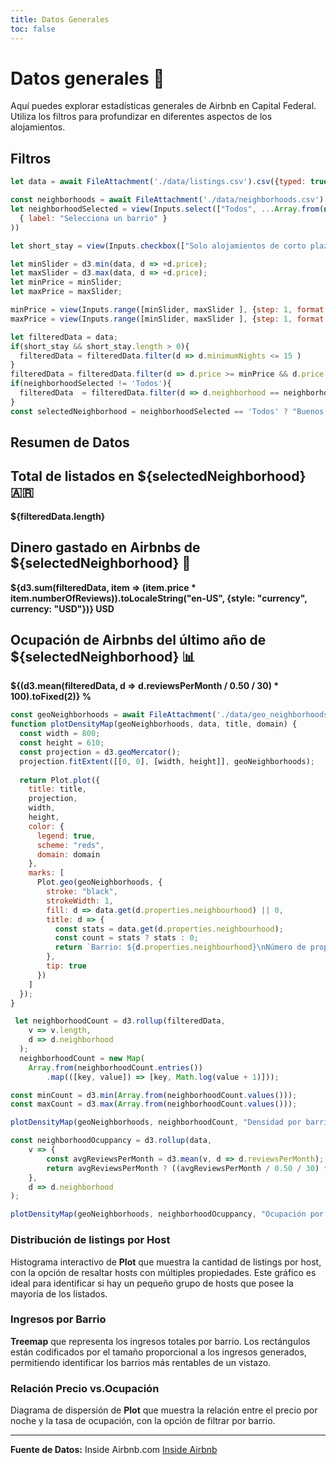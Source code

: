```yaml
---
title: Datos Generales
toc: false
---
```


# Datos generales 🚀

Aquí puedes explorar estadísticas generales de Airbnb en Capital Federal. Utiliza los filtros para profundizar en diferentes aspectos de los alojamientos.

## Filtros
```js
let data = await FileAttachment('./data/listings.csv').csv({typed: true});

```

```js
const neighborhoods = await FileAttachment('./data/neighborhoods.csv').csv({ typed: true })
let neighborhoodSelected = view(Inputs.select(["Todos", ...Array.from(new Set(neighborhoods.map(d => d.neighborhood).filter(Boolean)))],
  { label: "Selecciona un barrio" }
))
```
```js
let short_stay = view(Inputs.checkbox(["Solo alojamientos de corto plazo (menos de 15 días)"]));
```
```js
let minSlider = d3.min(data, d => +d.price);
let maxSlider = d3.max(data, d => +d.price);
let minPrice = minSlider;
let maxPrice = maxSlider;

minPrice = view(Inputs.range([minSlider, maxSlider ], {step: 1, format: x => x.toFixed(0), label: "Precio mínimo", value: minSlider}));
maxPrice = view(Inputs.range([minSlider, maxSlider ], {step: 1, format: x => x.toFixed(0), label: "Precio máximo", value: maxSlider}));
```

```js
let filteredData = data;
if(short_stay && short_stay.length > 0){
  filteredData = filteredData.filter(d => d.minimumNights <= 15 )
}
filteredData = filteredData.filter(d => d.price >= minPrice && d.price <= maxPrice)
if(neighborhoodSelected != 'Todos'){
  filteredData  = filteredData.filter(d => d.neighborhood == neighborhoodSelected)
}
const selectedNeighborhood = neighborhoodSelected == 'Todos' ? "Buenos Aires": neighborhoodSelected;
```
## Resumen de Datos

<div class="grid grid-cols-4 gap-4">
  <div class="card">
    <h2>Total de listados en ${selectedNeighborhood} 🇦🇷</h2>
    <span class="big"><b>${filteredData.length}
</b></span>
  </div>
  <div class="card">
    <h2>Dinero gastado en Airbnbs de ${selectedNeighborhood} 💸</h2>
    <span class="big"><b>${d3.sum(filteredData, item => (item.price * item.numberOfReviews)).toLocaleString("en-US", {style: "currency", currency: "USD"})} USD</b></span>
  </div>
  <div class="card">
    <h2>Ocupación de Airbnbs del último año de ${selectedNeighborhood} 📊</h2>
    <span class="big"><b>${(d3.mean(filteredData, d => d.reviewsPerMonth / 0.50 / 30) * 100).toFixed(2)} %</b></span>
  </div>
</div>

```js 
const geoNeighborhoods = await FileAttachment('./data/geo_neighborhoods.json').json()
function plotDensityMap(geoNeighborhoods, data, title, domain) {
  const width = 800;
  const height = 610;
  const projection = d3.geoMercator();
  projection.fitExtent([[0, 0], [width, height]], geoNeighborhoods);
 
  return Plot.plot({
    title: title,
    projection,
    width,
    height,
    color: {
      legend: true,
      scheme: "reds",
      domain: domain
    },
    marks: [
      Plot.geo(geoNeighborhoods, {
        stroke: "black",
        strokeWidth: 1,
        fill: d => data.get(d.properties.neighbourhood) || 0,
        title: d => {
          const stats = data.get(d.properties.neighbourhood);
          const count = stats ? stats : 0;
          return `Barrio: ${d.properties.neighbourhood}\nNúmero de propiedades: ${count}`;
        },
        tip: true
      })
    ]
  });
}
```

```js
 let neighborhoodCount = d3.rollup(filteredData, 
    v => v.length,  
    d => d.neighborhood
  );
  neighborhoodCount = new Map(
    Array.from(neighborhoodCount.entries())
        .map(([key, value]) => [key, Math.log(value + 1)]));

const minCount = d3.min(Array.from(neighborhoodCount.values()));
const maxCount = d3.max(Array.from(neighborhoodCount.values()));

```

```js
plotDensityMap(geoNeighborhoods, neighborhoodCount, "Densidad por barrio (escala log)", [minCount, maxCount])
```
```js
const neighborhoodOcuppancy = d3.rollup(data, 
    v => {
        const avgReviewsPerMonth = d3.mean(v, d => d.reviewsPerMonth);
        return avgReviewsPerMonth ? ((avgReviewsPerMonth / 0.50 / 30) * 100).toFixed(2) : 0;
    },
    d => d.neighborhood
);
```

```js
plotDensityMap(geoNeighborhoods, neighborhoodOcuppancy, "Ocupación por barrio (%)", [0,14.20])
```


### Distribución de listings por Host

Histograma interactivo de **Plot** que muestra la cantidad de listings por host, con la opción de resaltar hosts con múltiples propiedades. Este gráfico es ideal para identificar si hay un pequeño grupo de hosts que posee la mayoría de los listados.

### Ingresos por Barrio

**Treemap** que representa los ingresos totales por barrio. Los rectángulos están codificados por el tamaño proporcional a los ingresos generados, permitiendo identificar los barrios más rentables de un vistazo.

### Relación Precio vs.Ocupación

Diagrama de dispersión de **Plot** que muestra la relación entre el precio por noche y la tasa de ocupación, con la opción de filtrar por barrio.

---

**Fuente de Datos:** Inside Airbnb.com [Inside Airbnb](https://insideairbnb.com/get-the-data/)